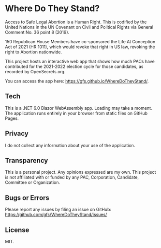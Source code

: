 # Where Do They Stand?

Access to Safe Legal Abortion is a Human Right. This is codified by the United Nations in the UN Covenant on Civil and Political Rights via General Comment No. 36 point 8 (2019).

150 Republican House Members have co-sponsored the Life At Conception Act of 2021 (HR 1011), which would revoke that right in US law, revoking the right to Abortion nationwide.

This project hosts an interactive web app that shows how much PACs have contributed for the 2021-2022 election cycle for those candidates, as recorded by OpenSecrets.org.

You can access the app here: https://gfs.github.io/WhereDoTheyStand/. 

## Tech
This is a .NET 6.0 Blazor WebAssembly app. Loading may take a moment. The application runs entirely in your browser from static files on GitHub Pages. 

## Privacy
I do not collect any information about your use of the application.

## Transparency
This is a personal project. Any opinions expressed are my own. This project is not affiliated with or funded by any PAC, Corporation, Candidate, Committee or Organization. 

## Bugs or Errors
Please report any issues by filing an issue on GitHub: https://github.com/gfs/WhereDoTheyStand/issues/

## License
MIT.
